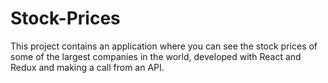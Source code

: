 # Stock-Prices
This project contains an application where you can see the stock prices of some of the largest companies in the world, developed with React and Redux and making a call from an API.
